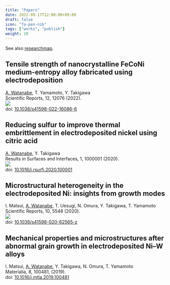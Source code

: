 ```yaml
---
title: "Papers"
date: 2022-09-17T12:00:00+09:00
draft: false
icon: "fa-pen-nib"
tags: ["works", "publish"]
weight: 20
---
```


See also [researchmap](https://researchmap.jp/atsuyaw).

## Tensile strength of nanocrystalline FeCoNi medium-entropy alloy fabricated using electrodeposition

<u>A. Watanabe</u>, T. Yamamoto, Y. Takigawa  
Scientific Reports, 12, 12076 (2022).  
<img align="left" src="https://img.shields.io/badge/Open%20Access-F68212?style=flat&logo=Open%20Access&logoColor=white">  
doi: [10.1038/s41598-022-16086-6](https://doi.org/10.1038/s41598-022-16086-6)  


## Reducing sulfur to improve thermal embrittlement in electrodeposited nickel using citric acid
<u>A. Watanabe</u>, Y. Takigawa  
Results in Surfaces and Interfaces, 1, 1000001 (2020).  
<img align="left" src="https://img.shields.io/badge/Open%20Access-F68212?style=flat&logo=Open%20Access&logoColor=white">  
doi: [10.1016/j.rsurfi.2020.100001](https://doi.org/10.1016/j.rsurfi.2020.100001)


## Microstructural heterogeneity in the electrodeposited Ni: insights from growth modes  
I. Matsui, <u>A. Watanabe</u>, T. Uesugi, N. Omura, Y. Takigawa, T. Yamamoto  
Scientific Reports, 10, 5548 (2020).  
<img align="left" src="https://img.shields.io/badge/Open%20Access-F68212?style=flat&logo=Open%20Access&logoColor=white">  
doi: [10.1038/s41598-020-62565-z](https://doi.org/10.1038/s41598-020-62565-z)

## Mechanical properties and microstructures after abnormal grain growth in electrodeposited Ni–W alloys  
I. Matsui, <u>A. Watanabe</u>, Y. Takigawa, N. Omura, T. Yamamoto  
Materialia, 8, 100481, (2019).  
doi: [10.1016/j.mtla.2019.100481](https://doi.org/10.1016/j.mtla.2019.100481)
